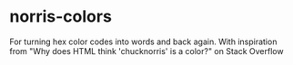 # norris-colors
For turning hex color codes into words and back again.
With inspiration from "Why does HTML think 'chucknorris' is a color?" on Stack Overflow
